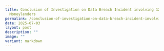 ```yaml
---
title: Conclusion of Investigation on Data Breach Incident involving 12 Licensed
  Moneylenders
permalink: /conclusion-of-investigation-on-data-breach-incident-involving-12-licensed-moneylenders/
date: 2025-07-03
layout: post
description: ""
image: ""
variant: markdown
---
```

